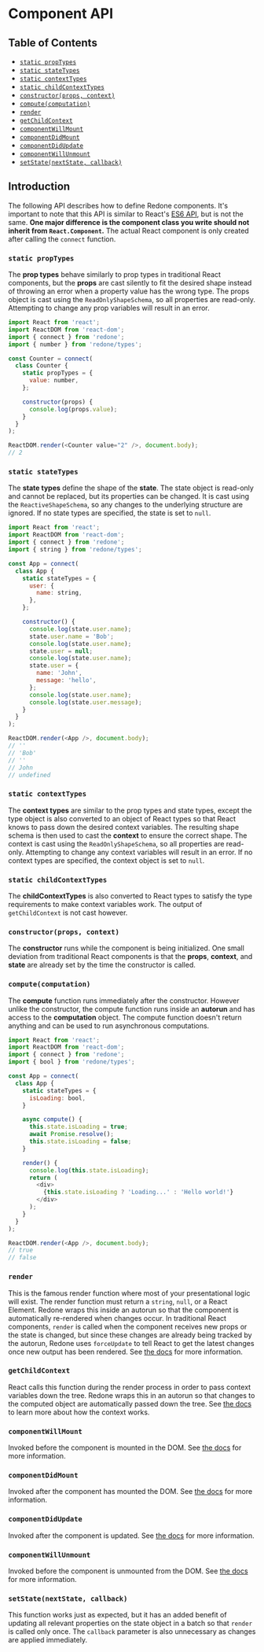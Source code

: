 # Component API

## Table of Contents
* [`static propTypes`](#static-proptypes)
* [`static stateTypes`](#static-statetypes)
* [`static contextTypes`](#static-contexttypes)
* [`static childContextTypes`](#static-childcontexttypes)
* [`constructor(props, context)`](#constructorprops-context)
* [`compute(computation)`](#computecomputation)
* [`render`](#render)
* [`getChildContext`](#getchildcontext)
* [`componentWillMount`](#componentwillmount)
* [`componentDidMount`](#componentdidmount)
* [`componentDidUpdate`](#componentdidupdate)
* [`componentWillUnmount`](#componentwillunmount)
* [`setState(nextState, callback)`](#setstatenextstate-callback)

## Introduction
The following API describes how to define Redone components. It's important to note that this API is similar to React's [ES6 API](https://facebook.github.io/react/docs/reusable-components.html#es6-classes), but is not the same. **One major difference is the component class you write should not inherit from `React.Component`.** The actual React component is only created after calling the `connect` function.

### `static propTypes`
The **prop types** behave similarly to prop types in traditional React components, but the **props** are cast silently to fit the desired shape instead of throwing an error when a property value has the wrong type. The props object is cast using the `ReadOnlyShapeSchema`, so all properties are read-only. Attempting to change any prop variables will result in an error.

```js
import React from 'react';
import ReactDOM from 'react-dom';
import { connect } from 'redone';
import { number } from 'redone/types';

const Counter = connect(
  class Counter {
    static propTypes = {
      value: number,
    };

    constructor(props) {
      console.log(props.value);
    }
  }
);

ReactDOM.render(<Counter value="2" />, document.body);
// 2
```

### `static stateTypes`
The **state types** define the shape of the **state**. The state object is read-only and cannot be replaced, but its properties can be changed. It is cast using the `ReactiveShapeSchema`, so any changes to the underlying structure are ignored. If no state types are specified, the state is set to `null`.

```js
import React from 'react';
import ReactDOM from 'react-dom';
import { connect } from 'redone';
import { string } from 'redone/types';

const App = connect(
  class App {
    static stateTypes = {
      user: {
        name: string,
      },
    };

    constructor() {
      console.log(state.user.name);
      state.user.name = 'Bob';
      console.log(state.user.name);
      state.user = null;
      console.log(state.user.name);
      state.user = {
        name: 'John',
        message: 'hello',
      };
      console.log(state.user.name);
      console.log(state.user.message);
    }
  }
);

ReactDOM.render(<App />, document.body);
// ''
// 'Bob'
// ''
// John
// undefined
```

### `static contextTypes`
The **context types** are similar to the prop types and state types, except the type object is also converted to an object of React types so that React knows to pass down the desired context variables. The resulting shape schema is then used to cast the **context** to ensure the correct shape. The context is cast using the `ReadOnlyShapeSchema`, so all properties are read-only. Attempting to change any context variables will result in an error. If no context types are specified, the context object is set to `null`.

### `static childContextTypes`
The **childContextTypes** is also converted to React types to satisfy the type requirements to make context variables work. The output of `getChildContext` is not cast however.

### `constructor(props, context)`
The **constructor** runs while the component is being initialized. One small deviation from traditional React components is that the **props**, **context**, and **state** are already set by the time the constructor is called.

### `compute(computation)`
The **compute** function runs immediately after the constructor. However unlike the constructor, the compute function runs inside an **autorun** and has access to the **computation** object. The compute function doesn't return anything and can be used to run asynchronous computations.

```js
import React from 'react';
import ReactDOM from 'react-dom';
import { connect } from 'redone';
import { bool } from 'redone/types';

const App = connect(
  class App {
    static stateTypes = {
      isLoading: bool,
    }

    async compute() {
      this.state.isLoading = true;
      await Promise.resolve();
      this.state.isLoading = false;
    }

    render() {
      console.log(this.state.isLoading);
      return (
        <div>
          {this.state.isLoading ? 'Loading...' : 'Hello world!'}
        </div>
      );
    }
  }
);

ReactDOM.render(<App />, document.body);
// true
// false
```

### `render`
This is the famous render function where most of your presentational logic will exist. The render function must return a `string`, `null`, or a React Element. Redone wraps this inside an autorun so that the component is automatically re-rendered when changes occur. In traditional React components, `render` is called when the component receives new props or the state is changed, but since these changes are already being tracked by the autorun, Redone uses `forceUpdate` to tell React to get the latest changes once new output has been rendered. See [the docs](https://facebook.github.io/react/docs/interactivity-and-dynamic-uis.html) for more information.

### `getChildContext`
React calls this function during the render process in order to pass context variables down the tree. Redone wraps this in an autorun so that changes to the computed object are automatically passed down the tree. See [the docs](https://facebook.github.io/react/docs/context.html) to learn more about how the context works.

### `componentWillMount`
Invoked before the component is mounted in the DOM. See [the docs](https://facebook.github.io/react/docs/component-specs.html#mounting-componentwillmount) for more information.

### `componentDidMount`
Invoked after the component has mounted the DOM. See [the docs](https://facebook.github.io/react/docs/component-specs.html#mounting-componentdidmount) for more information.

### `componentDidUpdate`
Invoked after the component is updated. See [the docs](https://facebook.github.io/react/docs/component-specs.html#updating-componentdidupdate) for more information.

### `componentWillUnmount`
Invoked before the component is unmounted from the DOM. See [the docs](https://facebook.github.io/react/docs/component-specs.html#unmounting-componentwillunmount) for more information.

### `setState(nextState, callback)`
This function works just as expected, but it has an added benefit of updating all relevant properties on the state object in a batch so that `render` is called only once. The `callback` parameter is also unnecessary as changes are applied immediately.
